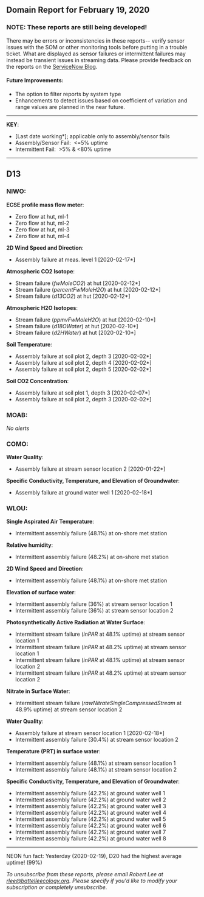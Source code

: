 ## Domain Report for February 19, 2020


### NOTE: These reports are still being developed!
There may be errors or inconsistencies in these reports-- verify sensor issues with the SOM or other monitoring tools before putting in a trouble ticket. What are displayed as sensor failures or intermittent failures may instead be transient issues in streaming data.
Please provide feedback on the reports on the [ServiceNow Blog](https://neon.service-now.com/community?id=community_blog&sys_id=9b4fbe8adbed734017ecf9041d9619be).

#### Future Improvements: 
 - The option to filter reports by system type 
 - Enhancements to detect issues based on coefficient of variation and range values are planned in the near future.

***

**KEY**:

 - [Last date working*]; applicable only to assembly/sensor fails
 - Assembly/Sensor Fail:&nbsp;&nbsp;<=5% uptime
 - Intermittent Fail:&nbsp;&nbsp;>5% & <80% uptime

***
## D13

### NIWO:

**ECSE profile mass flow meter**:
 - Zero flow at hut, ml-1
 - Zero flow at hut, ml-2
 - Zero flow at hut, ml-3
 - Zero flow at hut, ml-4

**2D Wind Speed and Direction**:
 - Assembly failure at meas. level 1 [2020-02-17*]

**Atmospheric CO2 Isotope**:
 - Stream failure (_fwMoleCO2_) at hut [2020-02-12*]
 - Stream failure (_percentFwMoleH2O_) at hut [2020-02-12*]
 - Stream failure (_d13CO2_) at hut [2020-02-12*]

**Atmospheric H2O Isotopes**:
 - Stream failure (_ppmvFwMoleH2O_) at hut [2020-02-10*]
 - Stream failure (_d18OWater_) at hut [2020-02-10*]
 - Stream failure (_d2HWater_) at hut [2020-02-10*]

**Soil Temperature**:
 - Assembly failure at soil plot 2, depth 3 [2020-02-02*]
 - Assembly failure at soil plot 2, depth 4 [2020-02-02*]
 - Assembly failure at soil plot 2, depth 5 [2020-02-02*]

**Soil CO2 Concentration**:
 - Assembly failure at soil plot 1, depth 3 [2020-02-07*]
 - Assembly failure at soil plot 2, depth 3 [2020-02-02*]

### MOAB:

_No alerts_

### COMO:

**Water Quality**:
 - Assembly failure at stream sensor location 2 [2020-01-22*]

**Specific Conductivity, Temperature, and Elevation of Groundwater**:
 - Assembly failure at ground water well 1 [2020-02-18*]

### WLOU:

**Single Aspirated Air Temperature**:
 - Intermittent assembly failure (48.1%) at on-shore met station

**Relative humidity**:
 - Intermittent assembly failure (48.2%) at on-shore met station

**2D Wind Speed and Direction**:
 - Intermittent assembly failure (48.1%) at on-shore met station

**Elevation of surface water**:
 - Intermittent assembly failure (36%) at stream sensor location 1
 - Intermittent assembly failure (36%) at stream sensor location 2

**Photosynthetically Active Radiation at Water Surface**:
 - Intermittent stream failure (_inPAR_ at 48.1% uptime) at stream sensor location 1
 - Intermittent stream failure (_inPAR_ at 48.2% uptime) at stream sensor location 1
 - Intermittent stream failure (_inPAR_ at 48.1% uptime) at stream sensor location 2
 - Intermittent stream failure (_inPAR_ at 48.2% uptime) at stream sensor location 2

**Nitrate in Surface Water**:
 - Intermittent stream failure (_rawNitrateSingleCompressedStream_ at 48.9% uptime) at stream sensor location 2

**Water Quality**:
 - Assembly failure at stream sensor location 1 [2020-02-18*]
 - Intermittent assembly failure (30.4%) at stream sensor location 2

**Temperature (PRT) in surface water**:
 - Intermittent assembly failure (48.1%) at stream sensor location 1
 - Intermittent assembly failure (48.1%) at stream sensor location 2

**Specific Conductivity, Temperature, and Elevation of Groundwater**:
 - Intermittent assembly failure (42.2%) at ground water well 1
 - Intermittent assembly failure (42.2%) at ground water well 2
 - Intermittent assembly failure (42.2%) at ground water well 3
 - Intermittent assembly failure (42.2%) at ground water well 4
 - Intermittent assembly failure (42.2%) at ground water well 5
 - Intermittent assembly failure (42.2%) at ground water well 6
 - Intermittent assembly failure (42.2%) at ground water well 7
 - Intermittent assembly failure (42.2%) at ground water well 8

***
NEON fun fact: Yesterday (2020-02-19), D20 had the highest average uptime! (99%)

_To unsubscribe from these reports, please email Robert Lee at rlee@battelleecology.org. Please specify if you'd like to modify your subscription or completely unsubscribe._
